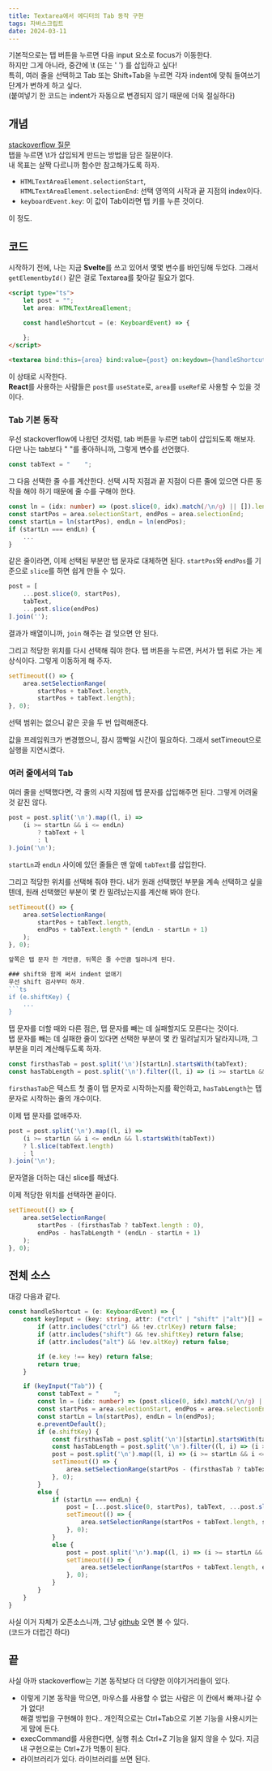 ```yaml
---
title: Textarea에서 에디터의 Tab 동작 구현
tags: 자바스크립트
date: 2024-03-11
---
```

기본적으로는 탭 버튼을 누르면 다음 input 요소로 focus가 이동한다.  
하지만 그게 아니라, 중간에 \t (또는 '    ') 를 삽입하고 싶다!  
특히, 여러 줄을 선택하고 Tab 또는 Shift+Tab을 누르면
각자 indent에 맞춰 들여쓰기 단계가 변하게 하고 싶다.  
(붙여넣기 한 코드는 indent가 자동으로 변경되지 않기 때문에 더욱 절실하다)

## 개념

[stackoverflow 질문](https://stackoverflow.com/questions/6637341/use-tab-to-indent-in-textarea)  
탭을 누르면 \t가 삽입되게 만드는 방법을 담은 질문이다.  
내 목표는 살짝 다르니까 함수만 참고해가도록 하자.

- `HTMLTextAreaElement.selectionStart`, `HTMLTextAreaElement.selectionEnd`: 선택 영역의 시작과 끝 지점의 index이다.
- `keyboardEvent.key`: 이 값이 Tab이라면 탭 키를 누른 것이다.

이 정도. 

## 코드
시작하기 전에, 나는 지금 **Svelte**를 쓰고 있어서 몇몇 변수를 바인딩해 두었다.
그래서 `getElementbyId()` 같은 걸로 Textarea를 찾아갈 필요가 없다.

```html
<script type="ts">
    let post = "";
    let area: HTMLTextAreaElement;

    const handleShortcut = (e: KeyboardEvent) => {
    
    };
</script>

<textarea bind:this={area} bind:value={post} on:keydown={handleShortcut} />
```

이 상태로 시작한다.  
**React**를 사용하는 사람들은 `post`를 `useState`로, `area`를 `useRef`로 사용할 수 있을 것이다.

### Tab 기본 동작
우선 stackoverflow에 나왔던 것처럼, tab 버튼을 누르면 tab이 삽입되도록 해보자.  
다만 나는 tab보다 "    "를 좋아하니까, 그렇게 변수를 선언했다.
```ts
const tabText = "    ";
```
그 다음 선택한 줄 수를 계산한다.
선택 시작 지점과 끝 지점이 다른 줄에 있으면 다른 동작을 해야 하기 때문에 줄 수를 구해야 한다.
```ts
const ln = (idx: number) => (post.slice(0, idx).match(/\n/g) || []).length;
const startPos = area.selectionStart, endPos = area.selectionEnd;
const startLn = ln(startPos), endLn = ln(endPos);
if (startLn === endLn) {
    ...
}
```
같은 줄이라면, 이제 선택된 부분만 탭 문자로 대체하면 된다.
`startPos`와 `endPos`를 기준으로 `slice`를 하면 쉽게 만들 수 있다.
```ts
post = [
    ...post.slice(0, startPos),
    tabText,
    ...post.slice(endPos)
].join('');
```
결과가 배열이니까, `join` 해주는 걸 잊으면 안 된다.

그리고 적당한 위치를 다시 선택해 줘야 한다.
탭 버튼을 누르면, 커서가 탭 뒤로 가는 게 상식이다. 그렇게 이동하게 해 주자.
```ts
setTimeout(() => {
    area.setSelectionRange(
        startPos + tabText.length,
        startPos + tabText.length);
}, 0);
```
선택 범위는 없으니 같은 곳을 두 번 입력해준다.

값을 프레임워크가 변경했으니, 잠시 깜빡일 시간이 필요하다. 그래서 setTimeout으로 실행을 지연시켰다.

### 여러 줄에서의 Tab
여러 줄을 선택했다면, 각 줄의 시작 지점에 탭 문자를 삽입해주면 된다. 그렇게 어려울 것 같진 않다.

```ts
post = post.split('\n').map((l, i) =>
    (i >= startLn && i <= endLn)
        ? tabText + l
        : l
).join('\n');
```
`startLn`과 `endLn` 사이에 있던 줄들은 맨 앞에 `tabText`를 삽입한다.

그리고 적당한 위치를 선택해 줘야 한다.
내가 원래 선택했던 부분을 계속 선택하고 싶을 텐데,
원래 선택했던 부분이 몇 칸 밀려났는지를 계산해 봐야 한다.

```ts
setTimeout(() => {
    area.setSelectionRange(
        startPos + tabText.length,
        endPos + tabText.length * (endLn - startLn + 1)
    );
}, 0);

앞쪽은 탭 문자 한 개만큼, 뒤쪽은 줄 수만큼 밀려나게 된다.

### shift와 함께 써서 indent 없애기
우선 shift 검사부터 하자.
```ts
if (e.shiftKey) {
    ...
}
```

탭 문자를 더할 때와 다른 점은, 탭 문자를 빼는 데 실패할지도 모른다는 것이다.  
탭 문자를 빼는 데 실패한 줄이 있다면 선택한 부분이 몇 칸 밀려날지가 달라지니까, 그 부분을 미리 계산해두도록 하자.
```ts
const firsthasTab = post.split('\n')[startLn].startsWith(tabText);
const hasTabLength = post.split('\n').filter((l, i) => (i >= startLn && i <= endLn && l.startsWith(tabText))).length;
```

`firsthasTab`은 텍스트 첫 줄이 탭 문자로 시작하는지를 확인하고,
`hasTabLength`는 탭 문자로 시작하는 줄의 개수이다.

이제 탭 문자를 없애주자.
```ts
post = post.split('\n').map((l, i) =>
    (i >= startLn && i <= endLn && l.startsWith(tabText))
    ? l.slice(tabText.length)
    : l
).join('\n');
```
문자열을 더하는 대신 slice를 해냈다.

이제 적당한 위치를 선택하면 끝이다.
```ts
setTimeout(() => {
    area.setSelectionRange(
        startPos - (firsthasTab ? tabText.length : 0),
        endPos - hasTabLength * (endLn - startLn + 1)
    );
}, 0);
```

## 전체 소스
대강 다음과 같다.
```ts
const handleShortcut = (e: KeyboardEvent) => {
    const keyInput = (key: string, attr: ("ctrl" | "shift" |"alt")[] = [], ev: KeyboardEvent = e) => {
        if (attr.includes("ctrl") && !ev.ctrlKey) return false;
        if (attr.includes("shift") && !ev.shiftKey) return false;
        if (attr.includes("alt") && !ev.altKey) return false;

        if (e.key !== key) return false;
        return true;
    }

    if (keyInput("Tab")) {
        const tabText = "    ";
        const ln = (idx: number) => (post.slice(0, idx).match(/\n/g) || []).length;
        const startPos = area.selectionStart, endPos = area.selectionEnd;
        const startLn = ln(startPos), endLn = ln(endPos);
        e.preventDefault();
        if (e.shiftKey) {
            const firsthasTab = post.split('\n')[startLn].startsWith(tabText);
            const hasTabLength = post.split('\n').filter((l, i) => (i >= startLn && i <= endLn && l.startsWith(tabText))).length;
            post = post.split('\n').map((l, i) => (i >= startLn && i <= endLn && l.startsWith(tabText)) ? l.slice(tabText.length) : l).join('\n');
            setTimeout(() => {
                area.setSelectionRange(startPos - (firsthasTab ? tabText.length : 0), endPos - hasTabLength * (endLn - startLn + 1));
            }, 0);
        }
        else {
            if (startLn === endLn) {
                post = [...post.slice(0, startPos), tabText, ...post.slice(endPos)].join('');
                setTimeout(() => {
                    area.setSelectionRange(startPos + tabText.length, startPos + tabText.length);
                }, 0);
            }
            else {
                post = post.split('\n').map((l, i) => (i >= startLn && i <= endLn) ? tabText + l : l).join('\n');
                setTimeout(() => {
                    area.setSelectionRange(startPos + tabText.length, endPos + tabText.length * (endLn - startLn + 1));
                }, 0);
            }
        }
    }
}
```

사실 이거 자체가 오픈소스니까, 그냥 [github](https://github.com/hyuckkim/hyuckkim.github.io/blob/main/src/routes/new/%2Bpage.svelte) 오면 볼 수 있다.  
(코드가 더럽긴 하다)

## 끝
사실 아까 stackoverflow는 기본 동작보다 더 다양한 이야기거리들이 있다.
- 이렇게 기본 동작을 막으면, 마우스를 사용할 수 없는 사람은 이 칸에서 빠져나갈 수가 없다!  
해결 방법을 구현해야 한다.. 개인적으로는 Ctrl+Tab으로 기본 기능을 사용시키는 게 맘에 든다.
- execCommand를 사용한다면, 실행 취소 Ctrl+Z 기능을 잃지 않을 수 있다.
지금 내 구현으로는 Ctrl+Z가 먹통이 된다.
- 라이브러리가 있다. 라이브러리를 쓰면 된다.